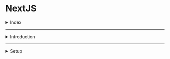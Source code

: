 # NextJS

<details>
<summary>Index</summary>

## Index

- Introduction
- Setup
- Folder Structure
- Components
- Routing
- Private Folders
- Documentation
</details>

---

<details>
<summary>Introduction</summary>

## Introduction

- `Next.js` is a React Framework for building web applications.
- Next.js is a framework built on top of React, designed for creating full-featured web applications.
- React alone isn’t enough to build a fully-featured, production-ready application.
- React is a library specifically for building user interfaces.

### NextJS

- NextJS uses React for building user interfaces.
- NextJS provides additional features to help you build production-ready applications.
- These features include routing, optimized rendering, data fetching, bundling, compiling, and more.
- Next.js provides all the essential features without needing additional packages.

### Why NextJS

Next.js simplifies the process of building a web application for production

1. Routing: File-based routing for easier navigation.
2. API Routes: Enables writing both frontend and backend code in one framework.
3. Rendering: Supports both client-side and server-side rendering.
4. Data Fetching: Provides built-in methods for fetching data efficiently.
5. Styling
6. Optimization
</details>

---

<details>
<summary>Setup</summary>

## Setup

1. Install NodeJS
2. Install NextJS : `npx create-next-app@latest`
3. NextJS configuration
   ![NextJS Configuration](./Assets/01-setup/Nextjs-config.png)

<details>

---

<details>
<summary>Folder Structure</summary>

## Folder Structure

- page.tsx => It is a unique page
- layout.tsx => In the layout.tsx, `children` component always refers to page.tsx

</details>

---

<details>
<summary>Components</summary>

## Components

1. Server Components
2. Client Components

### Server Components

- In Next.js, all components are server components by default.
- They have the ability to run tasks like reading files or fetching data from a database.
- However, they don't have the ability to use hooks or handle user interactions.

### Client Components

- To create a Client component, it's necessary to add "use client" at the top of the component file.
- Client components can't perform tasks like reading files, but they have the ability to use hooks and manage interactions.

</details>

---

<details>
<summary>Routing</summary>

## Routing

- Next.js has a file-system based routing mechanism
- URL paths that users can access in the browser are defined by files and folders in your codebase.

### Routing Conventions

- All routes must be placed inside the `app` folder
- Every file that corresponding to a route must be named `page.js` or `page.tsx`
- Every folder corresponds to a path segment in the browser URL.
- When you run the application and load the route, automatically NextJS creates the `layout.tsx` file
- If route not available NextJS throws 404 NotFound page.

### Types of Routes

1. normal routing
2. nested routing
3. dynamic routing : [productId]
4. nested dynamic routing
5. routes group

## Routes Group : (folderName)

- Allows us to logically group our routes and project files without affecting the URL path structure.
- Let's implement authentication routes.

```
- auth

  - register
  - login
  - forgot-password

- `http://localhost:3000/auth/register`
- `http://localhost:3000/auth/login`
- `http://localhost:3000/auth/forgot-password`
```

```
- (auth)

  - register
  - login
  - forgot-password

- `http://localhost:3000/register`
- `http://localhost:3000/login`
- `http://localhost:3000/forgot-password`
```

</details>

---

<details>
<summary>Private Folders</summary>

## Private Folders

- A private folder should not be considered by the routing system.
- The private folder and all its sub-folders are excluded from routing.
- prefix the folder name with an underscore.

### Advantages

- For separating UI logic from routing logic.
- For consistently organizing internal files across a project.
- For avoiding potential naming conflicts with future Next.js file convention.
- If you want to include an underscore in URL segments, you can prefix the folder name with "%5F", which is the URL-encoded from of an underscore.

</details>

---

<details>
<summary>Layouts</summary>

## Layouts

- A page is UI that is unique to a route.
- A layout is UI that is shared between multiple pages in the app.

### Route Group Layout

- To organize your project in a manner that doesn't affect the URL.
- To selectively apply a layout to certain segment while leaving others unchanged.

</details>

---

<details>
<summary>Routing Metadata</summary>

## Routing Metadata

- Ensuring proper search engine optimization (SEO) is crucial for increasing visibility and attracting users.
- Next.js introduced the Metadata API which allows you to define metadata for each page.
- Metadata ensures accurate and relevant information is displayed when your pages are shared or indexed.

### Configuring Metadata

- Export a static metadata object
- Export a dynamic generate Metadata function

### Metadata rules

- Both `layout.tsx` and `page.tsx` files can export metadata. If defined in a layout, it applies to all pages in that layout, but if defined in a page, it applies only to that page.
- Metadata is read in order, from the root level down to the final page level.
- when there's metadata in multiple places for the same route, they get combined, but page metadata will replace layout metadata if they have the same properties

</details>

---

<details>
<summary>Navigation</summary>

## Navigation

### Link Component Navigation

- To enable client-side navigation Next.js provides us with the Link component.
- The `<Link>` component is a React component that extends the HTML `<a>` element, and it's the primary way to navigate between routes in Next.js.
- To use it, we need to import it from "next/link".

</details>

---

<details>
<summary>Documentation</summary>

## Documentation

- NextJS Docs : [https://nextjs.org/docs]
</details>

---
